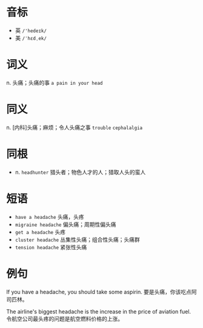 # 音标

- 英 `/'hedeɪk/`
- 美 `/ˈhɛdˌek/`

# 词义

n. 头痛；头痛的事
`a pain in your head`

# 同义

n. [内科]头痛；麻烦；令人头痛之事
`trouble` `cephalalgia`

# 同根

- n. `headhunter` 猎头者；物色人才的人；猎取人头的蛮人

# 短语

- `have a headache` 头痛，头疼
- `migraine headache` 偏头痛；周期性偏头痛
- `get a headache` 头疼
- `cluster headache` 丛集性头痛；组合性头痛；头痛群
- `tension headache` 紧张性头痛

# 例句

If you have a headache, you should take some aspirin.
要是头痛，你该吃点阿司匹林。

The airline's biggest headache is the increase in the price of aviation fuel.
令航空公司最头疼的问题是航空燃料价格的上涨。


